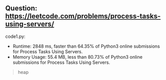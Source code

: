 ## Question: https://leetcode.com/problems/process-tasks-using-servers/

code1.py:
* Runtime: 2848 ms, faster than 64.35% of Python3 online submissions for Process Tasks Using Servers.
* Memory Usage: 55.4 MB, less than 80.73% of Python3 online submissions for Process Tasks Using Servers.
> heap
